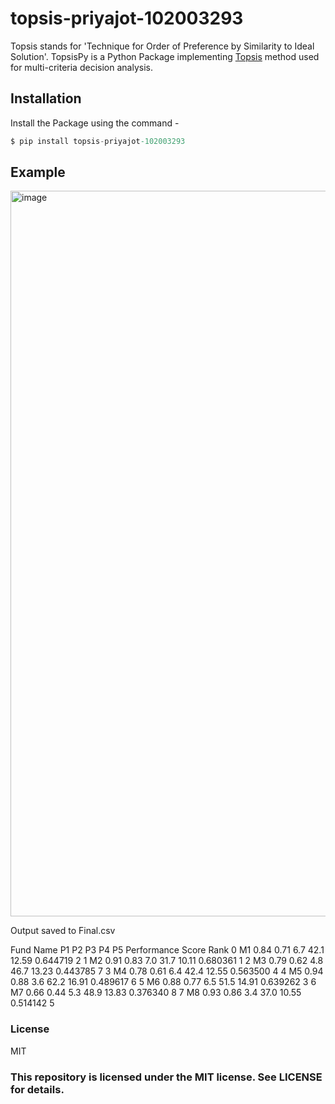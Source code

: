 # topsis-priyajot-102003293
Topsis stands for 'Technique for Order of Preference by Similarity to Ideal Solution'.
TopsisPy is a Python Package implementing [Topsis](https://en.wikipedia.org/wiki/TOPSIS) method used for multi-criteria decision analysis.

## Installation
Install the Package using the command - 
```s
$ pip install topsis-priyajot-102003293
```


## Example

<img width="1161" alt="image" src="https://user-images.githubusercontent.com/72308930/219967345-e05ecf72-333a-49a5-8087-559249047417.png">


Output saved to Final.csv

   Fund Name    P1    P2   P3    P4     P5  Performance Score  Rank
0        M1  0.84  0.71  6.7  42.1  12.59           0.644719     2
1        M2  0.91  0.83  7.0  31.7  10.11           0.680361     1
2        M3  0.79  0.62  4.8  46.7  13.23           0.443785     7
3        M4  0.78  0.61  6.4  42.4  12.55           0.563500     4
4        M5  0.94  0.88  3.6  62.2  16.91           0.489617     6
5        M6  0.88  0.77  6.5  51.5  14.91           0.639262     3
6        M7  0.66  0.44  5.3  48.9  13.83           0.376340     8
7        M8  0.93  0.86  3.4  37.0  10.55           0.514142     5

### License

MIT

### This repository is licensed under the MIT license. See LICENSE for details.

